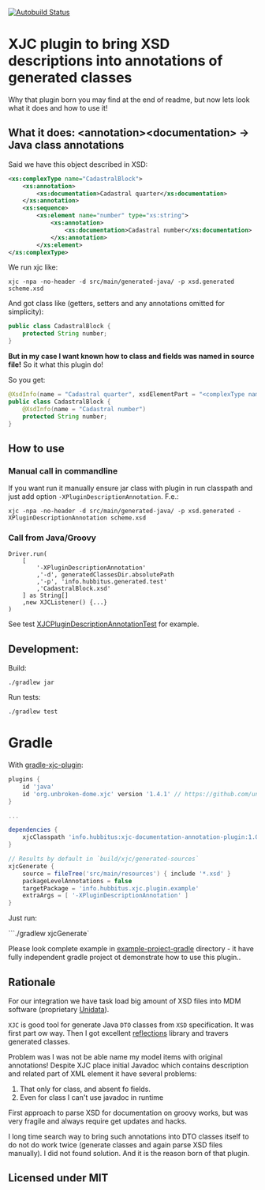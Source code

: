 [![Autobuild Status](https://travis-ci.org/Hubbitus/xjc-documentation-annotation-plugin.svg?branch=master)](https://travis-ci.org/Hubbitus/xjc-documentation-annotation-plugin)

XJC plugin to bring XSD descriptions into annotations of generated classes
==========================================================================

Why that plugin born you may find at the end of readme, but now lets look what it does and how to use it!

## What it does: \<annotation>\<documentation> -> Java class annotations

Said we have this object described in XSD:

```xml
<xs:complexType name="CadastralBlock">
	<xs:annotation>
		<xs:documentation>Cadastral quarter</xs:documentation>
	</xs:annotation>
	<xs:sequence>
		<xs:element name="number" type="xs:string">
			<xs:annotation>
				<xs:documentation>Cadastral number</xs:documentation>
			</xs:annotation>
		</xs:element>
</xs:complexType>
```

We run xjc like:

    xjc -npa -no-header -d src/main/generated-java/ -p xsd.generated scheme.xsd

And got class like (getters, setters and any annotations omitted for simplicity):

```java
public class CadastralBlock {
    protected String number;
}
```

**But in my case I want known how to class and fields was named in source file!**
So it what this plugin do!

So you get:

```java
@XsdInfo(name = "Cadastral quarter", xsdElementPart = "<complexType name=\"CadastralBlock\">\n  <complexContent>\n    <restriction base=\"{http://www.w3.org/2001/XMLSchema}anyType\">\n      <sequence>\n        <element name=\"number\" type=\"{http://www.w3.org/2001/XMLSchema}string\"/></sequence>\n      </restriction>\n  </complexContent></complexType>")
public class CadastralBlock {
    @XsdInfo(name = "Cadastral number")
    protected String number;
}
```

## How to use

### Manual call in commandline
If you want run it manually ensure jar class with plugin in run classpath and just add option `-XPluginDescriptionAnnotation`. F.e.:

    xjc -npa -no-header -d src/main/generated-java/ -p xsd.generated -XPluginDescriptionAnnotation scheme.xsd

### Call from Java/Groovy
	Driver.run(
		[
			'-XPluginDescriptionAnnotation'
			,'-d', generatedClassesDir.absolutePath
			,'-p', 'info.hubbitus.generated.test'
			,'CadastralBlock.xsd'
		] as String[]
		,new XJCListener() {...}
	)

See test [XJCPluginDescriptionAnnotationTest](src/test/groovy/info/hubbitus/XJCPluginDescriptionAnnotationTest.groovy) for example.

## Development:

Build:

    ./gradlew jar

Run tests:

    ./gradlew test

# Gradle

With [gradle-xjc-plugin](https://github.com/unbroken-dome/gradle-xjc-plugin):

```gradle
plugins {
	id 'java'
	id 'org.unbroken-dome.xjc' version '1.4.1' // https://github.com/unbroken-dome/gradle-xjc-plugin
}

...

dependencies {
	xjcClasspath 'info.hubbitus:xjc-documentation-annotation-plugin:1.0'
}

// Results by default in `build/xjc/generated-sources`
xjcGenerate {
	source = fileTree('src/main/resources') { include '*.xsd' }
	packageLevelAnnotations = false
	targetPackage = 'info.hubbitus.xjc.plugin.example'
	extraArgs = [ '-XPluginDescriptionAnnotation' ]
}
```
Just run:

```./gradlew xjcGenerate`

Please look complete example in [example-project-gradle]() directory - it have fully independent gradle project ot demonstrate how to use this plugin..

## Rationale
For our integration we have task load big amount of XSD files into MDM software (proprietary [Unidata](https://unidata-platform.com/)).

`XJC` is good tool for generate Java `DTO` classes from `XSD` specification. It was first part ow way.
Then I got excellent [reflections](https://github.com/ronmamo/reflections) library and travers generated classes.

Problem was I was not be able name my model items with original annotations! Despite XJC place initial Javadoc which contains description and related part of XML element it have several problems:
1. That only for class, and absent fo fields.
2. Even for class I can't use javadoc in runtime

First approach to parse XSD for documentation on groovy works, but was very fragile and always require get updates and hacks.

I long time search way to bring such annotations into DTO classes itself to do not do work twice (generate classes and again parse XSD files manually).
I did not found solution. And it is the reason born of that plugin.

## Licensed under MIT
